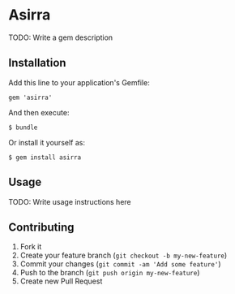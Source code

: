 # Asirra

TODO: Write a gem description

## Installation

Add this line to your application's Gemfile:

    gem 'asirra'

And then execute:

    $ bundle

Or install it yourself as:

    $ gem install asirra

## Usage

TODO: Write usage instructions here

## Contributing

1. Fork it
2. Create your feature branch (`git checkout -b my-new-feature`)
3. Commit your changes (`git commit -am 'Add some feature'`)
4. Push to the branch (`git push origin my-new-feature`)
5. Create new Pull Request
